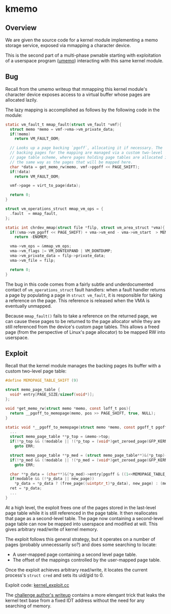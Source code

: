 # kmemo

## Overview

We are given the source code for a kernel module implementing a memo
storage service, exposed via mmapping a character device.

This is the second part of a multi-phase pwnable starting with
exploitation of a userspace program
([umemo](https://github.com/mmm-team/public-writeups/tree/main/seccon2023/pwn_umemo))
interacting with this same kernel module.

## Bug

Recall from the umemo writeup that mmapping this kernel module's
character device exposes access to a virtual buffer whose pages are
allocated lazily.

The lazy mapping is accomplished as follows by the following code in the
module:
```c
static vm_fault_t mmap_fault(struct vm_fault *vmf){
  struct memo *memo = vmf->vma->vm_private_data;
  if(!memo)
    return VM_FAULT_OOM;

  // Looks up a page backing `pgoff`, allocating it if necessary. The
  // backing pages for the mapping are managed via a custom two-level
  // page table scheme, where pages holding page tables are allocated in
  // the same way as the pages that will be mapped here.
  char *data = get_memo_rw(memo, vmf->pgoff << PAGE_SHIFT);
  if(!data)
    return VM_FAULT_OOM;

  vmf->page = virt_to_page(data);

  return 0;
}

struct vm_operations_struct mmap_vm_ops = {
  .fault  = mmap_fault,
};

static int chrdev_mmap(struct file *filp, struct vm_area_struct *vma){
  if((vma->vm_pgoff << PAGE_SHIFT) + vma->vm_end - vma->vm_start  > MEMOPAGE_SIZE_MAX)
    return -ENOMEM;

  vma->vm_ops = &mmap_vm_ops;
  vma->vm_flags |= VM_DONTEXPAND | VM_DONTDUMP;
  vma->vm_private_data = filp->private_data;
  vma->vm_file = filp;

  return 0;
}
```

The bug in this code comes from a fairly subtle and underdocumented
contact of `vm_operations_struct` fault handlers: when a fault handler
returns a page by populating a page in `struct vm_fault`, it is
responsible for taking a reference on the page. This reference is
released when the VMA is eventually unmapped.

Because `mmap_fault()` fails to take a reference on the returned page,
we can cause these pages to be returned to the page allocator while they
are still referenced from the device's custom page tables. This allows
a freed page (from the perspective of Linux's page allocator) to be
mapped RW into userspace.

## Exploit

Recall that the kernel module manages the backing pages its buffer with
a custom two-level page table:
```c
#define MEMOPAGE_TABLE_SHIFT (9)

struct memo_page_table {
  void* entry[PAGE_SIZE/sizeof(void*)];
};

void *get_memo_rw(struct memo *memo, const loff_t pos){
  return __pgoff_to_memopage(memo, pos >> PAGE_SHIFT, true, NULL);
}

static void *__pgoff_to_memopage(struct memo *memo, const pgoff_t pgoff, const bool modable, void *new_page){
  ...
  struct memo_page_table **p_top = &memo->top;
  if(!*p_top && (!modable || !(*p_top = (void*)get_zeroed_page(GFP_KERNEL))))
    goto ERR;

  struct memo_page_table **p_med = (struct memo_page_table**)&(*p_top)->entry[(pgoff >> MEMOPAGE_TABLE_SHIFT) & ((1<<MEMOPAGE_TABLE_SHIFT)-1)];
  if(!*p_med && (!modable || !(*p_med = (void*)get_zeroed_page(GFP_KERNEL))))
    goto ERR;

  char **p_data = (char**)&(*p_med)->entry[pgoff & ((1<<MEMOPAGE_TABLE_SHIFT)-1)];
  if(modable && (!*p_data || new_page))
    *p_data = *p_data ? (free_page((uintptr_t)*p_data), new_page) : (memo->count++, (new_page ?: (void*)get_zeroed_page(GFP_KERNEL)));
  ret = *p_data;
  ...
}
```

At a high level, the exploit frees one of the pages stored in the last-level
page table while it is still referenced in the page table. It then
reallocates that page as a second-level table. The page now containing a
second-level page table can now be mapped into userspace and modified at
will. This gives arbitrary read/write of kernel memory.

The exploit follows this general strategy, but it operates on a number
of pages (probably unnecessarily so?) and does some searching to locate:
 - A user-mapped page containing a second level page table.
 - The offset of the mappings controlled by the user-mapped page table.

Once the exploit achieves arbitrary read/write, it locates the current
process's `struct cred` and sets its uid/gid to 0.

Exploit code: [kernel_exploit.cc](kernel_exploit.cc)

The [challenge author's
writeup](https://github.com/shift-crops/CTFProblemArchive/blob/master/2023/SECCON%20Online/ukqmemo/solver/exploit_lkm.c)
contains a more elengant trick that leaks the kernel text base from a
fixed IDT address without the need for any searching of memory.
